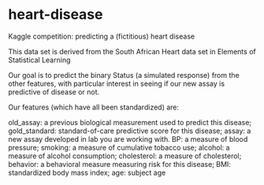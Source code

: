 # heart-disease
Kaggle competition: predicting a (fictitious) heart disease

This data set is derived from the South African Heart data set in Elements of Statistical Learning

Our goal is to predict the binary Status (a simulated response) from the other features, with particular interest in seeing if our new assay is predictive of disease or not.

Our features (which have all been standardized) are:

old_assay: a previous biological measurement used to predict this disease;
gold_standard: standard-of-care predictive score for this disease;
assay: a new assay developed in lab you are working with.
BP: a measure of blood pressure;
smoking: a measure of cumulative tobacco use;
alcohol: a measure of alcohol consumption;
cholesterol: a measure of cholesterol;
behavior: a behavioral measure measuring risk for this disease;
BMI: standardized body mass index;
age: subject age
